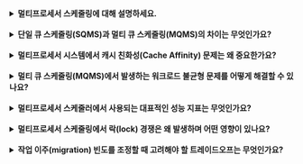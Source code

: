 <details>
  <summary><strong>멀티프로세서 스케줄링에 대해 설명하세요.</strong></summary>

  ### 멀티프로세서 스케줄링(Multiprocessor Scheduling)
  멀티프로세서 스케줄링은 여러 개의 CPU가 존재하는 시스템에서 작업들을 어떻게 효율적으로 할당하고 실행 순서를 정할 것인가를 다루는 개념입니다.
  멀티코어 시대에는 단순히 CPU 수를 늘리는 것만으로 성능 향상이 어렵기 때문에, 효율적 스케줄링을 통해 처리량, 응답 시간, 공정성 등 다양한 성능 목표를 달성하는 것이 중요합니다.

</details>
<br>
<details>
  <summary><strong>단일 큐 스케줄링(SQMS)과 멀티 큐 스케줄링(MQMS)의 차이는 무엇인가요?</strong></summary>

  ### 단일 큐 스케줄링(SQMS)
  하나의 공용 큐를 두고 모든 CPU가 이 큐에서 작업을 가져가는 방식입니다.
  구현이 간단하지만, 락 경쟁 증가, 캐시 친화성 저하, 확장성 한계 등의 문제가 발생할 수 있습니다.
  
  ### 멀티 큐 스케줄링(MQMS)
  CPU별로 큐를 하나씩 두어 확장성과 캐시 친화성을 개선합니다.
  그러나 워크로드 불균형 문제가 생길 수 있으며, 이를 해결하기 위해 CPU 간 작업 이주(migration)가 필요합니다.

</details>

<br>
<details>
  <summary><strong>멀티프로세서 시스템에서 캐시 친화성(Cache Affinity) 문제는 왜 중요한가요?</strong></summary>

  캐시에 이미 적재된 데이터를 재활용할 수 있으므로, 가능한 한 프로세스를 이전에 실행되었던 동일한 CPU에서 계속 실행하면 성능을 개선할 수 있습니다.
  프로세스가 자주 다른 CPU로 옮겨 다니면 매번 캐시를 재구축해야 하므로 성능 저하가 발생합니다. 따라서 스케줄러는 불필요한 CPU 이동을 줄여 캐시 친화성을 유지하려고 합니다.

</details>

<br>
<details>
  <summary><strong>멀티 큐 스케줄링(MQMS)에서 발생하는 워크로드 불균형 문제를 어떻게 해결할 수 있나요?</strong></summary>

  MQMS에서 각 CPU는 별도의 큐를 가지므로 특정 CPU에만 작업이 몰릴 수 있습니다.
  이를 해결하기 위해 작업 이주(migration)를 사용합니다.
  한 CPU에 과부하가 걸리면 다른 CPU 큐로 작업 일부를 옮겨
  전체 시스템의 처리량과 균형을 개선할 수 있습니다.

</details>

<br>
<details>
  <summary><strong>멀티프로세서 스케줄러에서 사용되는 대표적인 성능 지표는 무엇인가요?</strong></summary>

  ### 성능 지표
  처리량(throughput), 응답 시간(response time), 반환 시간(turnaround time), 공정성(fairness),
  CPU 활용도(CPU utilization), 확장성(scalability) 등이 있습니다.
  어떤 지표를 중시하는지에 따라 스케줄링 알고리즘 선택이 달라집니다.

</details>

<br>
<details>
  <summary><strong>멀티프로세서 스케줄링에서 락(lock) 경쟁은 왜 발생하며 어떤 영향이 있나요?</strong></summary>

  단일 큐 방식에서 여러 CPU가 동시에 하나의 큐에 접근하려 할 경우 해당 큐를 보호하기 위한 락 획득 시 경쟁이 발생합니다.
  이는 스케줄러 동작에 드는 오버헤드를 증가시키고 확장성을 저하시켜 전체 성능을 떨어뜨릴 수 있습니다.

</details>

<br>
<details>
  <summary><strong>작업 이주(migration) 빈도를 조정할 때 고려해야 할 트레이드오프는 무엇인가요?</strong></summary>

  이주를 자주 하면 워크로드를 신속히 균형화할 수 있지만 캐시 재구축 및 이주 오버헤드가 증가합니다.
  반면, 이주를 적게 하면 캐시 친화성은 유지되나 불균형 상황이 오래 지속될 수 있습니다.

</details>

